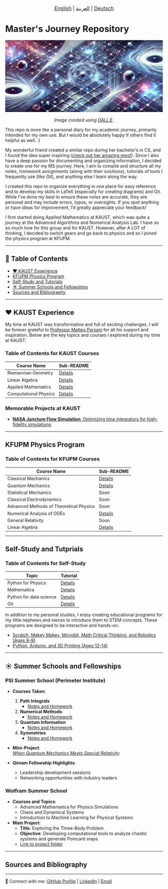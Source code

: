 <div dir="ltr" style="text-align: center; font-size: 16px;">
  <a href="README.md">English</a> |
  <a href="README_ar.md">العربية</a> |
  <a href="README_de.md">Deutsch</a>
</div>

# Master's Journey Repository

<p>
  <img src="./banner1.png" alt="Master's Journey Repository Banner">
</p>

<p align="center">
  <i>Image created using <a href="https://openai.com/dall-e/">DALL·E</a>.</i>
</p>

This repo is more like a personal diary for my academic journey, primarily intended for my own use. But I would be absolutely happy if others find it helpful as well. :)

My wonderful friend created a similar repo during her bachelor’s in CS, and I found the idea super inspiring ([check out her amazing repo!](https://github.com/siudro/Operating_Systems_Labs)). Since I also have a deep passion for documenting and organizing information, I decided to create one for my MS journey. Here, I aim to compile and structure all my notes, homework assignments (along with their solutions), tutorials of tools I frequently use (like Git), and anything else I learn along the way.

I created this repo to organize everything in one place for easy reference and to develop my skills in LaTeX (especially for creating diagrams) and Git. While I’ve done my best to ensure these notes are accurate, they are personal and may include errors, typos, or oversights. If you spot anything or have ideas for improvement, I’d greatly appreciate your feedback!

I first started doing Applied Mathematics at KAUST, which was quite a journey at the Advanced Algorithms and Numerical Analysis Lab. I have so so much love for this group and for KAUST. However, after A LOT of thinking, I decided to switch gears and go back to physics and so I joined the physics program at KFUPM.

---

## 📖 Table of Contents
- [❤️ KAUST Experience](#️-kaust-experience)
- [KFUPM Physics Program](#-kfupm-physics-program)
- [Self-Study and Tutorials](#-self-study)
- [☀ Summer Schools and Fellowships](#️-summer-schools-and-fellowships)
- [Sources and Bibliography](#-sources-and-bibliography)
---

## ❤️ KAUST Experience

My time at KAUST was transformative and full of exciting challenges. I will be forever grateful to [Professor Matteo Parsani](https://www.kaust.edu.sa/en/study/faculty/matteo-parsani) for all his support and inspiration. Below are the key topics and courses I explored during my time at KAUST:

### Table of Contents for KAUST Courses
| Course Name               | Sub-README                   |
|---------------------------|------------------------------|
| Riemannian Geometry       | [Details](KAUST/RG/README.md) |
| Linear Algebra            | [Details](KAUST/LA/README.md)      |
| Applied Mathematics       | [Details](KAUST/AM/README.md) |
| Computational Physics     | [Details](KAUST/CP/README.md) |

### Memorable Projects at KAUST
- [**NASA Juncture Flow Simulation**: Optimizing time integrators for high-fidelity simulations](https://repository.kaust.edu.sa/items/732ce6c9-ef2d-4809-b37d-fae09cc5dbd9)

---

## KFUPM Physics Program

### Table of Contents for KFUPM Courses
| Course Name                   | Sub-README                   |
|-------------------------------|------------------------------|
| Classical Mechanics           | [Details](KFUPM/Core/CM/README.md) |
| Quantum Mechanics             | [Details](KFUPM/Core/QM/README.md)   |
| Statistical Mechanics         | Soon |
| Classical Electrodynamics     | Soon |
| Advanced Methods of Theoretical Physics | Soon |
| Numerical Analysis of ODEs    | [Details](KFUPM/Electives/NAODEs/README.md)   |
| General Relativity            | Soon |
| Linear Algebra                | [Details](KFUPM/Electives/GR/README.md)  |
---

## Self-Study and Tutprials

### Table of Contents for Self-Study
| Topic                         | Tutorial                      |
|-------------------------------|----------------------------------|
| Python for Physics            | [Details](Python_Tutorials/README.md) |
| Mathematica                   | [Details](Self_Study/mathematica/README.md) |
| Python for data science       | [Details](Self_Study/Git/README.md) |
| Git                           | [Details](Git_commands.md) |


In addition to my personal studies, I enjoy creating educational programs for my little nephews and nieces to introduce them to STEM concepts. These programs are designed to be interactive and hands-on.

- [Scratch, Makey Makey, Microbit, Math Critical Thinking, and Robotics (Ages 8–9)](Summer_plan2_kiddos.pdf)
- [Python, Arduino, and 3D Printing (Ages 12–14)](Summer_plan_for_my_kiddos-2.pdf)


---

## ☀ Summer Schools and Fellowships

### **PSI Summer School (Perimeter Institute)**
- **Courses Taken**:
  1. **Path Integrals**  
     - [Notes and Homework](Path_Integrals)  
  2. **Numerical Methods**  
     - [Notes and Homework](Num_Methods)  
  3. **Quantum Information**  
     - [Notes and Homework](Quantum_Info)  
  4. **Symmetries**  
     - [Notes and Homework](Symmetries)  

- **Mini-Project**:  
  [*When Quantum Mechanics Meets Special Relativity*](PSIQFT2022__Real_.pdf)


- **Qimam Fellowship Highlights**:
  - Leadership development sessions
  - Networking opportunities with industry leaders

### **Wolfram Summer School**
- **Courses and Topics**:
  - Advanced Mathematica for Physics Simulations
  - Chaos and Dynamical Systems
  - Introduction to Machine Learning for Physical Systems
- **Main Project**:
  - **Title**: Exploring the Three-Body Problem
  - **Objective**: Developing computational tools to analyze chaotic systems and generate Poincaré maps
  - [Link to project folder](Wolfram/README.md)

---

## Sources and Bibliography



---

🔗 Connect with me: [GitHub Profile](#) | [LinkedIn](#) | [Email](mailto:phatimah.alhazmi@gmail.com#)
